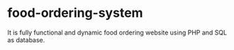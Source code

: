 # food-ordering-system
It is fully functional and dynamic food ordering website using PHP and SQL as database.
